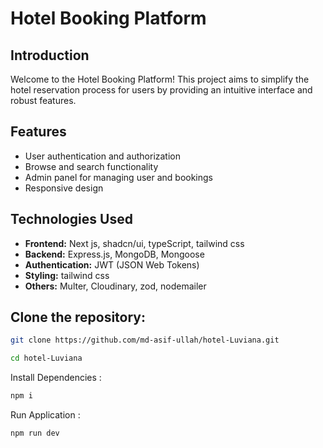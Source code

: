 # Hotel Booking Platform

## Introduction

Welcome to the Hotel Booking Platform! This project aims to simplify the hotel reservation process for users by providing an intuitive interface and robust features.

## Features

- User authentication and authorization
- Browse and search functionality
- Admin panel for managing user and bookings
- Responsive design

## Technologies Used

- **Frontend:** Next js, shadcn/ui, typeScript, tailwind css
- **Backend:** Express.js, MongoDB, Mongoose
- **Authentication:** JWT (JSON Web Tokens)
- **Styling:** tailwind css
- **Others:** Multer, Cloudinary, zod, nodemailer

## Clone the repository:

```bash
git clone https://github.com/md-asif-ullah/hotel-Luviana.git

cd hotel-Luviana
```

Install Dependencies :

```bash
npm i
```

Run Application :

```bash
npm run dev
```
